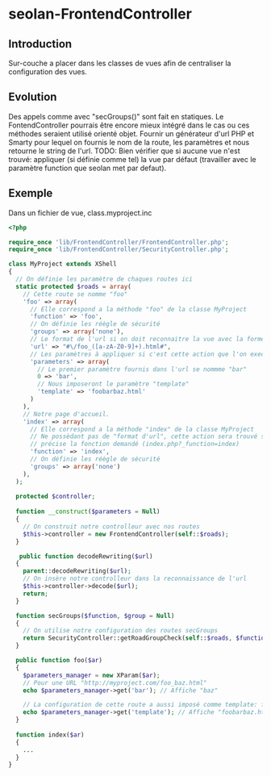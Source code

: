 seolan-FrontendController
=================

## Introduction

Sur-couche a placer dans les classes de vues afin de centraliser la configuration
des vues.

## Evolution

Des appels comme avec "secGroups()" sont fait en statiques. Le FontendController
pourrais être encore mieux intégré dans le cas ou ces méthodes seraient utilisé
orienté  objet.
Fournir un générateur d'url PHP et Smarty pour lequel on fournis le nom de la route,
les paramètres et nous retourne le string de l'url.
TODO: Bien vérifier que si aucune vue n'est trouvé: appliquer (si définie comme tel)
la vue par défaut (travailler avec le paramètre function que seolan met par defaut). 

## Exemple

Dans un fichier de vue, class.myproject.inc
``` php
<?php

require_once 'lib/FrontendController/FrontendController.php';
require_once 'lib/FrontendController/SecurityController.php';

class MyProject extends XShell
{
  // On définie les paramètre de chaques routes ici
  static protected $roads = array(
    // Cette route se nomme "foo"
    'foo' => array(
      // Elle correspond a la méthode "foo" de la classe MyProject
      'function' => 'foo',
      // On définie les réègle de sécurité
      'groups' => array('none'),
      // Le format de l'url si on doit reconnaitre la vue avec la forme de l'url
      'url' => "#\/foo_([a-zA-Z0-9]+).html#",
      // Les paramètres à appliquer si c'est cette action que l'on execute
      'parameters' => array(
        // Le premier paramètre fournis dans l'url se nommme "bar"
        0 => 'bar',
        // Nous imposeront le paramètre "template"
        'template' => 'foobarbaz.html'
      )
    ),
    // Notre page d'accueil.
    'index' => array(
      // Elle correspond a la méthode "index" de la classe MyProject
      // Ne possèdant pas de "format d'url", cette action sera trouvé si l'url
      // précise la fonction demandé (index.php?_function=index)
      'function' => 'index',
      // On définie les réègle de sécurité
      'groups' => array('none')
    ),
  );
  
  protected $controller;
  
  function __construct($parameters = Null)
  {
    // On construit notre controlleur avec nos routes
    $this->controller = new FrontendController(self::$roads);
  }

   public function decodeRewriting($url)
  {
    parent::decodeRewriting($url);
    // On insère notre controlleur dans la reconnaissance de l'url
    $this->controller->decode($url);
    return;
  }

  function secGroups($function, $group = Null)
  {
    // On utilise notre configuration des routes secGroups
    return SecurityController::getRoadGroupCheck(self::$roads, $function, $group);
  }

  public function foo($ar)
  {
    $parameters_manager = new XParam($ar);
    // Pour une URL "http://myproject.com/foo_baz.html"
    echo $parameters_manager->get('bar'); // Affiche "baz"

    // La configuration de cette route a aussi imposé comme template: foobarbaz.html
    echo $parameters_manager->get('template'); // Affiche "foobarbaz.html"
  }
  
  function index($ar)
  {
    ...
  }
}
```
